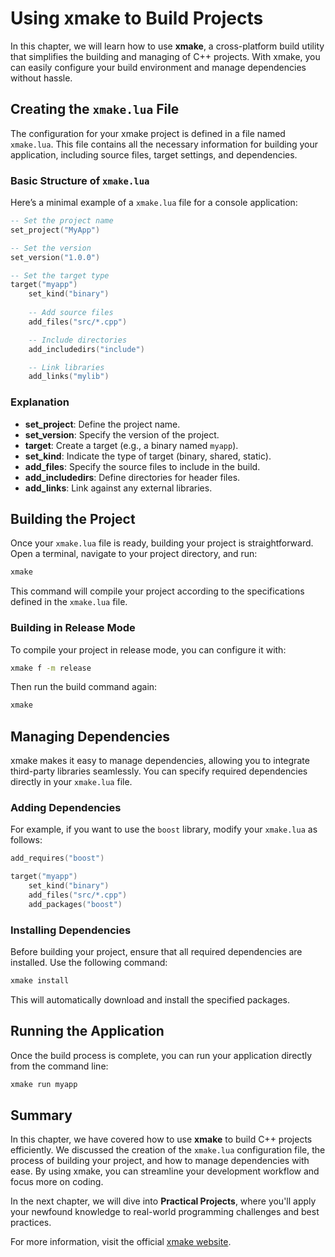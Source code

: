 # Using xmake to Build Projects

In this chapter, we will learn how to use **xmake**, a cross-platform build utility that simplifies the building and managing of C++ projects. With xmake, you can easily configure your build environment and manage dependencies without hassle. 

## Creating the `xmake.lua` File

The configuration for your xmake project is defined in a file named `xmake.lua`. This file contains all the necessary information for building your application, including source files, target settings, and dependencies.

### Basic Structure of `xmake.lua`

Here’s a minimal example of a `xmake.lua` file for a console application:

```lua
-- Set the project name
set_project("MyApp")

-- Set the version
set_version("1.0.0")

-- Set the target type
target("myapp")
    set_kind("binary")
    
    -- Add source files
    add_files("src/*.cpp")

    -- Include directories
    add_includedirs("include")

    -- Link libraries
    add_links("mylib")
```

### Explanation

- **set_project**: Define the project name.
- **set_version**: Specify the version of the project.
- **target**: Create a target (e.g., a binary named `myapp`).
- **set_kind**: Indicate the type of target (binary, shared, static).
- **add_files**: Specify the source files to include in the build.
- **add_includedirs**: Define directories for header files.
- **add_links**: Link against any external libraries.

## Building the Project

Once your `xmake.lua` file is ready, building your project is straightforward. Open a terminal, navigate to your project directory, and run:

```bash
xmake
```

This command will compile your project according to the specifications defined in the `xmake.lua` file.

### Building in Release Mode

To compile your project in release mode, you can configure it with:

```bash
xmake f -m release
```

Then run the build command again:

```bash
xmake
```

## Managing Dependencies

xmake makes it easy to manage dependencies, allowing you to integrate third-party libraries seamlessly. You can specify required dependencies directly in your `xmake.lua` file.

### Adding Dependencies

For example, if you want to use the `boost` library, modify your `xmake.lua` as follows:

```lua
add_requires("boost")

target("myapp")
    set_kind("binary")
    add_files("src/*.cpp")
    add_packages("boost")
```

### Installing Dependencies

Before building your project, ensure that all required dependencies are installed. Use the following command:

```bash
xmake install
```

This will automatically download and install the specified packages.

## Running the Application

Once the build process is complete, you can run your application directly from the command line:

```bash
xmake run myapp
```

## Summary

In this chapter, we have covered how to use **xmake** to build C++ projects efficiently. We discussed the creation of the `xmake.lua` configuration file, the process of building your project, and how to manage dependencies with ease. By using xmake, you can streamline your development workflow and focus more on coding.

In the next chapter, we will dive into **Practical Projects**, where you'll apply your newfound knowledge to real-world programming challenges and best practices.

For more information, visit the official [xmake website](https://xmake.io).